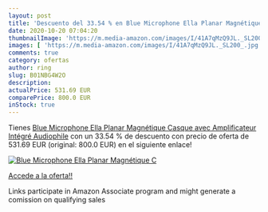 ```yaml
---
layout: post
title: 'Descuento del 33.54 % en Blue Microphone Ella Planar Magnétique C'
date: 2020-10-20 07:04:20
thumbnailImage: 'https://m.media-amazon.com/images/I/41A7qMzQ9JL._SL200_.jpg'
images: [ 'https://m.media-amazon.com/images/I/41A7qMzQ9JL._SL200_.jpg' ]
comments: true
category: ofertas
author: ring
slug: B01NBG4W2O
description:
actualPrice: 531.69 EUR
comparePrice: 800.0 EUR
inStock: true
---
```


Tienes [Blue Microphone Ella Planar Magnétique Casque avec Amplificateur Intégré Audiophile](https://www.amazon.fr/dp/B01NBG4W2O/?tag=tolees0d-21) con un 33.54 % de descuento con precio de oferta de 531.69 EUR (original: 800.0 EUR) en el siguiente enlace!

[![Blue Microphone Ella Planar Magnétique C](https://m.media-amazon.com/images/I/41A7qMzQ9JL._SL200_.jpg)](https://www.amazon.fr/dp/B01NBG4W2O/?tag=tolees0d-21)

[Accede a la oferta!!](https://www.amazon.fr/dp/B01NBG4W2O/?tag=tolees0d-21)

Links participate in Amazon Associate program and might generate a comission on qualifying sales


